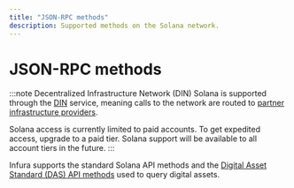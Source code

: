 ```yaml
---
title: "JSON-RPC methods"
description: Supported methods on the Solana network.
---
```


# JSON-RPC methods

:::note Decentralized Infrastructure Network (DIN)
Solana is supported through the [DIN](https://www.infura.io/solutions/decentralized-infrastructure-service) service,
meaning calls to the network are routed to [partner infrastructure providers](../../solana/index.md#partners-and-privacy-policies).

Solana access is currently limited to paid accounts.
To get expedited access, upgrade to a paid tier. Solana support will be available to all account tiers in the future.
:::

Infura supports the standard Solana API methods and the
[Digital Asset Standard (DAS) API methods](./digital-asset-standard/index.md)
used to query digital assets.